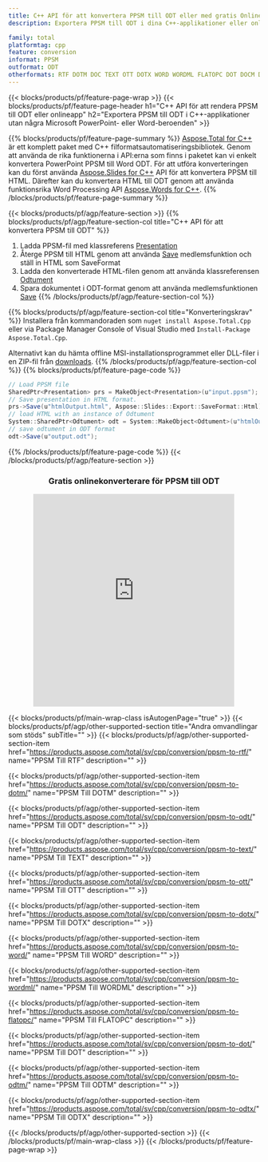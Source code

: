 ```yaml
---
title: C++ API för att konvertera PPSM till ODT eller med gratis Online Converter
description: Exportera PPSM till ODT i dina C++-applikationer eller online. Testa gratis POT till CSV online-omvandlare snabbt innan du integrerar koden.

family: total
platformtag: cpp
feature: conversion
informat: PPSM
outformat: ODT
otherformats: RTF DOTM DOC TEXT OTT DOTX WORD WORDML FLATOPC DOT DOCM DOCX
---
```

{{< blocks/products/pf/feature-page-wrap >}}
{{< blocks/products/pf/feature-page-header h1="C++ API för att rendera PPSM till ODT eller onlineapp" h2="Exportera PPSM till ODT i C++-applikationer utan några Microsoft PowerPoint- eller Word-beroenden" >}}

{{% blocks/products/pf/feature-page-summary %}}
[Aspose.Total for C++](https://products.aspose.com/total/cpp/) är ett komplett paket med C++ filformatsautomatiseringsbibliotek. Genom att använda de rika funktionerna i API:erna som finns i paketet kan vi enkelt konvertera PowerPoint PPSM till Word ODT. För att utföra konverteringen kan du först använda [Aspose.Slides for C++](https://products.aspose.com/slides/cpp/) API för att konvertera PPSM till HTML. Därefter kan du konvertera HTML till ODT genom att använda funktionsrika Word Processing API [Aspose.Words for C++](https://products.aspose.com/words/cpp/). 
{{% /blocks/products/pf/feature-page-summary  %}}

{{< blocks/products/pf/agp/feature-section >}}
{{% blocks/products/pf/agp/feature-section-col title="C++ API för att konvertera PPSM till ODT" %}}
1. Ladda PPSM-fil med klassreferens [Presentation](https://reference.aspose.com/slides/cpp/class/aspose.slides.presentation)
2. Återge PPSM till HTML genom att använda [Save](https://reference.aspose.com/slides/cpp/class/aspose.slides.presentation#afcd59ec697bf05c10f78c3869de2ec9e) medlemsfunktion och ställ in HTML som SaveFormat
3. Ladda den konverterade HTML-filen genom att använda klassreferensen [Odtument](https://reference.aspose.com/words/cpp/class/aspose.words.odtument)
4. Spara dokumentet i ODT-format genom att använda medlemsfunktionen [Save](https://reference.aspose.com/words/cpp/class/aspose.words.odtument#save_string)
{{% /blocks/products/pf/agp/feature-section-col %}}

{{% blocks/products/pf/agp/feature-section-col title="Konverteringskrav" %}}
Installera från kommandoraden som ```nuget install Aspose.Total.Cpp``` eller via Package Manager Console of Visual Studio med ```Install-Package Aspose.Total.Cpp```.

Alternativt kan du hämta offline MSI-installationsprogrammet eller DLL-filer i en ZIP-fil från [downloads](https://releases.aspose.comtotal/cpp).
{{% /blocks/products/pf/agp/feature-section-col %}}
{{% blocks/products/pf/feature-page-code %}}
```cs
// Load PPSM file
SharedPtr<Presentation> prs = MakeObject<Presentation>(u"input.ppsm");
// Save presentation in HTML format.
prs->Save(u"htmlOutput.html", Aspose::Slides::Export::SaveFormat::Html);
// load HTML with an instance of Odtument
System::SharedPtr<Odtument> odt = System::MakeObject<Odtument>(u"htmlOutput.html");
// save odtument in ODT format
odt->Save(u"output.odt"); 
```

{{% /blocks/products/pf/feature-page-code %}}
{{< /blocks/products/pf/agp/feature-section >}}
<div class="container-fluid agp-content bg-white aboutfile box-1 vh100 section nopbtm">
<div class=container>
<div class=row>
<div class="demobox tc col-md-12 padding-0" align="center">

<h3>Gratis onlinekonverterare för PPSM till ODT</h3>

<iframe style="border: none; height: 426px;" scrolling="no" src="https://total-conversion-app-65z5r2lp.qa.k8s.dynabic.com/?to=odt&from=ppsm" id="child-iframe" width="80%"></iframe>

</div></div>
</div></div>

{{< blocks/products/pf/main-wrap-class isAutogenPage="true" >}}
{{< blocks/products/pf/agp/other-supported-section title="Andra omvandlingar som stöds" subTitle="" >}}
{{< blocks/products/pf/agp/other-supported-section-item href="https://products.aspose.com/total/sv/cpp/conversion/ppsm-to-rtf/" name="PPSM Till RTF" description="" >}}

{{< blocks/products/pf/agp/other-supported-section-item href="https://products.aspose.com/total/sv/cpp/conversion/ppsm-to-dotm/" name="PPSM Till DOTM" description="" >}}

{{< blocks/products/pf/agp/other-supported-section-item href="https://products.aspose.com/total/sv/cpp/conversion/ppsm-to-odt/" name="PPSM Till ODT" description="" >}}

{{< blocks/products/pf/agp/other-supported-section-item href="https://products.aspose.com/total/sv/cpp/conversion/ppsm-to-text/" name="PPSM Till TEXT" description="" >}}

{{< blocks/products/pf/agp/other-supported-section-item href="https://products.aspose.com/total/sv/cpp/conversion/ppsm-to-ott/" name="PPSM Till OTT" description="" >}}

{{< blocks/products/pf/agp/other-supported-section-item href="https://products.aspose.com/total/sv/cpp/conversion/ppsm-to-dotx/" name="PPSM Till DOTX" description="" >}}

{{< blocks/products/pf/agp/other-supported-section-item href="https://products.aspose.com/total/sv/cpp/conversion/ppsm-to-word/" name="PPSM Till WORD" description="" >}}

{{< blocks/products/pf/agp/other-supported-section-item href="https://products.aspose.com/total/sv/cpp/conversion/ppsm-to-wordml/" name="PPSM Till WORDML" description="" >}}

{{< blocks/products/pf/agp/other-supported-section-item href="https://products.aspose.com/total/sv/cpp/conversion/ppsm-to-flatopc/" name="PPSM Till FLATOPC" description="" >}}

{{< blocks/products/pf/agp/other-supported-section-item href="https://products.aspose.com/total/sv/cpp/conversion/ppsm-to-dot/" name="PPSM Till DOT" description="" >}}

{{< blocks/products/pf/agp/other-supported-section-item href="https://products.aspose.com/total/sv/cpp/conversion/ppsm-to-odtm/" name="PPSM Till ODTM" description="" >}}

{{< blocks/products/pf/agp/other-supported-section-item href="https://products.aspose.com/total/sv/cpp/conversion/ppsm-to-odtx/" name="PPSM Till ODTX" description="" >}}


{{< /blocks/products/pf/agp/other-supported-section >}}
{{< /blocks/products/pf/main-wrap-class >}}
{{< /blocks/products/pf/feature-page-wrap >}}